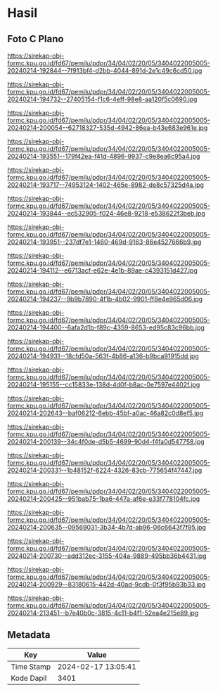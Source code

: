 # Hasil

## Foto C Plano

https://sirekap-obj-formc.kpu.go.id/fd67/pemilu/pdpr/34/04/02/20/05/3404022005005-20240214-192844--7f913bf4-d2bb-4044-891d-2e1c49c6cd50.jpg

https://sirekap-obj-formc.kpu.go.id/fd67/pemilu/pdpr/34/04/02/20/05/3404022005005-20240214-194732--27405154-f1c6-4eff-98e8-aa120f5c0690.jpg

https://sirekap-obj-formc.kpu.go.id/fd67/pemilu/pdpr/34/04/02/20/05/3404022005005-20240214-200054--62718327-535d-4942-86ea-b43e683e961e.jpg

https://sirekap-obj-formc.kpu.go.id/fd67/pemilu/pdpr/34/04/02/20/05/3404022005005-20240214-193551--179f42ea-f41d-4896-9937-c9e8ea6c95a4.jpg

https://sirekap-obj-formc.kpu.go.id/fd67/pemilu/pdpr/34/04/02/20/05/3404022005005-20240214-193717--74953124-1402-465e-8982-de8c57325d4a.jpg

https://sirekap-obj-formc.kpu.go.id/fd67/pemilu/pdpr/34/04/02/20/05/3404022005005-20240214-193844--ec532905-f024-46e8-9218-e538622f3beb.jpg

https://sirekap-obj-formc.kpu.go.id/fd67/pemilu/pdpr/34/04/02/20/05/3404022005005-20240214-193951--237df7e1-1460-469d-9163-86e4527666b9.jpg

https://sirekap-obj-formc.kpu.go.id/fd67/pemilu/pdpr/34/04/02/20/05/3404022005005-20240214-194112--e6713acf-e62e-4e1b-89ae-c4393151d427.jpg

https://sirekap-obj-formc.kpu.go.id/fd67/pemilu/pdpr/34/04/02/20/05/3404022005005-20240214-194237--9b9b7890-4f1b-4b02-9901-ff8e4e965d06.jpg

https://sirekap-obj-formc.kpu.go.id/fd67/pemilu/pdpr/34/04/02/20/05/3404022005005-20240214-194400--6afa2d1b-f89c-4359-8653-ed95c83c96bb.jpg

https://sirekap-obj-formc.kpu.go.id/fd67/pemilu/pdpr/34/04/02/20/05/3404022005005-20240214-194931--18cfd50a-563f-4b86-a136-b9bca91915dd.jpg

https://sirekap-obj-formc.kpu.go.id/fd67/pemilu/pdpr/34/04/02/20/05/3404022005005-20240214-195155--cc15833e-138d-4d0f-b8ac-0e7597e4402f.jpg

https://sirekap-obj-formc.kpu.go.id/fd67/pemilu/pdpr/34/04/02/20/05/3404022005005-20240214-202643--baf06212-6ebb-45bf-a0ac-46a82c0d8ef5.jpg

https://sirekap-obj-formc.kpu.go.id/fd67/pemilu/pdpr/34/04/02/20/05/3404022005005-20240214-200139--34c4f0de-d5b5-4699-90d4-f4fa0d547758.jpg

https://sirekap-obj-formc.kpu.go.id/fd67/pemilu/pdpr/34/04/02/20/05/3404022005005-20240214-200331--1b48152f-6224-4326-83cb-775654f47447.jpg

https://sirekap-obj-formc.kpu.go.id/fd67/pemilu/pdpr/34/04/02/20/05/3404022005005-20240214-200425--951bab75-1ba6-447a-af6e-e33f778104fc.jpg

https://sirekap-obj-formc.kpu.go.id/fd67/pemilu/pdpr/34/04/02/20/05/3404022005005-20240214-200635--09569031-3b34-4b7d-ab96-06c6643f7f95.jpg

https://sirekap-obj-formc.kpu.go.id/fd67/pemilu/pdpr/34/04/02/20/05/3404022005005-20240214-200730--add312ec-3155-404a-9889-495bb36b4431.jpg

https://sirekap-obj-formc.kpu.go.id/fd67/pemilu/pdpr/34/04/02/20/05/3404022005005-20240214-200929--83180615-442d-40ad-9cdb-0f3f95b93b33.jpg

https://sirekap-obj-formc.kpu.go.id/fd67/pemilu/pdpr/34/04/02/20/05/3404022005005-20240214-213451--b7e40b0c-3815-4c11-b4f1-52ea4e215e89.jpg


## Metadata

| Key        | Value               |
| ---------- | ------------------- |
| Time Stamp | 2024-02-17 13:05:41 |
| Kode Dapil | 3401                |



